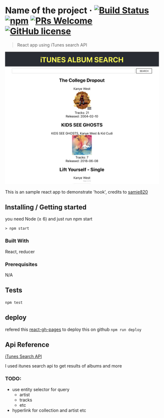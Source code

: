 
# Name of the project &middot; [![Build Status](https://img.shields.io/travis/npm/npm/latest.svg?style=flat-square)](https://travis-ci.org/npm/npm) [![npm](https://img.shields.io/npm/v/npm.svg?style=flat-square)](https://www.npmjs.com/package/npm) [![PRs Welcome](https://img.shields.io/badge/PRs-welcome-brightgreen.svg?style=flat-square)](http://makeapullrequest.com) [![GitHub license](https://img.shields.io/badge/license-MIT-blue.svg?style=flat-square)](https://github.com/your/your-project/blob/master/LICENSE)
> React app using iTunes search API

![preview](img/preview.png)

This is an sample react app to demonstrate 'hook', credits to 
[samie820](https://github.com/samie820/hooks-movie-app/)

## Installing / Getting started

you need Node (≥ 6) and just run npm start
```
> npm start
```


### Built With
React, reducer

### Prerequisites
N/A

## Tests

```npm test```

## deploy
refered this [react-gh-pages](https://github.com/gitname/react-gh-pages) to deploy this on github
```npm run deploy```

## Api Reference

[iTunes Search API](https://affiliate.itunes.apple.com/resources/documentation/itunes-store-web-service-search-api/)

I used itunes search api to get results of albums and more


### TODO:
- use entity selector for query 
  - artist
  - tracks
  - etc 
- hyperlink for collection and artist etc 
 
